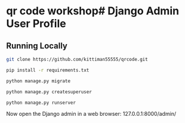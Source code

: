 # qr code workshop# Django Admin User Profile



## Running Locally

```bash
git clone https://github.com/kittiman55555/qrcode.git
```

```bash
pip install -r requirements.txt
```

```bash
python manage.py migrate
```

```bash
python manage.py createsuperuser
```

```bash
python manage.py runserver
```

Now open the Django admin in a web browser: 127.0.0.1:8000/admin/
